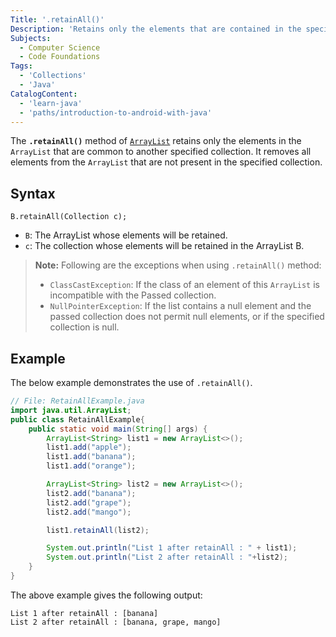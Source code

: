 ```yaml
---
Title: '.retainAll()'
Description: 'Retains only the elements that are contained in the specified collection.'
Subjects:
  - Computer Science
  - Code Foundations
Tags:
  - 'Collections'
  - 'Java'
CatalogContent:
  - 'learn-java'
  - 'paths/introduction-to-android-with-java'
---
```


The **`.retainAll()`** method of [`ArrayList`](<[url](https://www.codecademy.com/resources/docs/java/array-list)>) retains only the elements in the `ArrayList` that are common to another specified collection. It removes all elements from the `ArrayList` that are not present in the specified collection.

## Syntax

```pseudo
B.retainAll(Collection c);
```

- `B`: The ArrayList whose elements will be retained.
- `c`: The collection whose elements will be retained in the ArrayList B.

> **Note:** Following are the exceptions when using `.retainAll()` method:
>
> - `ClassCastException`: If the class of an element of this `ArrayList` is incompatible with the Passed collection.
> - `NullPointerException`: If the list contains a null element and the passed collection does not permit null elements, or if the specified collection is null.

## Example

The below example demonstrates the use of `.retainAll()`.

```java
// File: RetainAllExample.java
import java.util.ArrayList;
public class RetainAllExample{
    public static void main(String[] args) {
        ArrayList<String> list1 = new ArrayList<>();
        list1.add("apple");
        list1.add("banana");
        list1.add("orange");

        ArrayList<String> list2 = new ArrayList<>();
        list2.add("banana");
        list2.add("grape");
        list2.add("mango");

        list1.retainAll(list2);

        System.out.println("List 1 after retainAll : " + list1);
        System.out.println("List 2 after retainAll : "+list2);
    }
}
```

The above example gives the following output:

```shell
List 1 after retainAll : [banana]
List 2 after retainAll : [banana, grape, mango]
```
